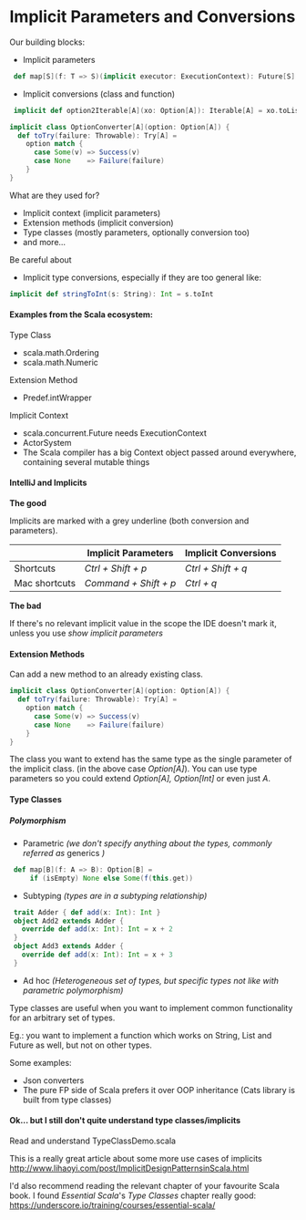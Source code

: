 # Implicit Parameters and Conversions

Our building blocks:
* Implicit parameters

```scala
 def map[S](f: T => S)(implicit executor: ExecutionContext): Future[S]
```

* Implicit conversions (class and function)
```scala
 implicit def option2Iterable[A](xo: Option[A]): Iterable[A] = xo.toList

implicit class OptionConverter[A](option: Option[A]) {
  def toTry(failure: Throwable): Try[A] =
    option match {
      case Some(v) => Success(v)
      case None    => Failure(failure)
    }
}
``` 

What are they used for?
* Implicit context (implicit parameters)
* Extension methods (implicit conversion)
* Type classes (mostly parameters, optionally conversion too)
* and more...

Be careful about
* Implicit type conversions, especially if they are too general like:
```scala
implicit def stringToInt(s: String): Int = s.toInt
``` 


#### Examples from the Scala ecosystem:

Type Class
* scala.math.Ordering
* scala.math.Numeric

Extension Method
* Predef.intWrapper 

Implicit Context
* scala.concurrent.Future needs ExecutionContext
* ActorSystem
* The Scala compiler has a big Context object passed around everywhere, containing several mutable things


#### IntelliJ and Implicits

__The good__

Implicits are marked with a grey underline (both conversion and parameters).

| | Implicit Parameters | Implicit Conversions| 
| -----| ----- | ---- | 
| Shortcuts | _Ctrl + Shift + p_ | _Ctrl + Shift + q_ |
| Mac shortcuts | _Command + Shift + p_ | _Ctrl + q_ |  

__The bad__

If there's no relevant implicit value 
in the scope the IDE doesn't mark it, unless you use _show implicit parameters_ 

#### Extension Methods
Can add a new method to an already existing class.

```scala
implicit class OptionConverter[A](option: Option[A]) {
  def toTry(failure: Throwable): Try[A] =
    option match {
      case Some(v) => Success(v)
      case None    => Failure(failure)
    }
}
``` 
The class you want to extend has the same type as the single parameter of the implicit class.
(in the above case _Option[A]_).
You can use type parameters so you could extend
_Option[A], Option[Int]_ or even just _A_.


#### Type Classes

##### Polymorphism
* Parametric _(we don't specify anything about the types, commonly referred as_ generics _)_
```scala
 def map[B](f: A => B): Option[B] =
     if (isEmpty) None else Some(f(this.get))
```
* Subtyping _(types are in a subtyping relationship)_
```scala
 trait Adder { def add(x: Int): Int }
 object Add2 extends Adder {
   override def add(x: Int): Int = x + 2
 }
 object Add3 extends Adder {
   override def add(x: Int): Int = x + 3
 }
```
* Ad hoc _(Heterogeneous set of types, but specific types not like with parametric polymorphism)_

Type classes are useful when you want to implement common 
functionality for an arbitrary set of types.

Eg.: you want to implement a function which works on String, List and Future as well, but not on other types.

Some examples:
* Json converters
* The pure FP side of Scala prefers it over OOP inheritance (Cats library is built from type classes)


#### Ok... but I still don't quite understand type classes/implicits

Read and understand TypeClassDemo.scala

This is a really great article about some more use cases of implicits
http://www.lihaoyi.com/post/ImplicitDesignPatternsinScala.html

I'd also recommend reading the relevant chapter of your favourite Scala book.
I found _Essential Scala_'s _Type Classes_ chapter really good:
https://underscore.io/training/courses/essential-scala/